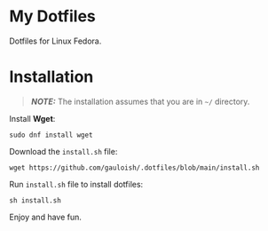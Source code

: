 # My Dotfiles

Dotfiles for Linux Fedora.

# Installation

> **_NOTE:_** The installation assumes that you are in ```~/``` directory.

Install **Wget**:

```shell
sudo dnf install wget
```

Download the ```install.sh``` file:

```shell
wget https://github.com/gauloish/.dotfiles/blob/main/install.sh
```

Run ```install.sh``` file to install dotfiles:

```shell
sh install.sh
```

Enjoy and have fun.

